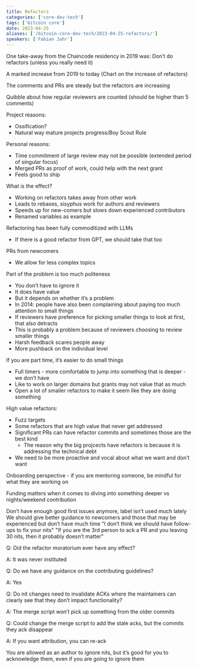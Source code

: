 ```yaml
---
title: Refactors
categories: ['core-dev-tech']
tags: ['bitcoin core']
date: 2023-04-25
aliases: ['/bitcoin-core-dev-tech/2023-04-25-refactors/']
speakers: ['Fabian Jahr']
---
```


One take-away from the Chaincode residency in 2019 was: Don’t do refactors (unless you really need it)

A marked increase from 2019 to today
(Chart on the increase of refactors)

The comments and PRs are steady but the refactors are increasing

Quibble about how regular reviewers are counted (should be higher than 5 comments)

Project reasons:

- Ossification?
- Natural way mature projects progress/Boy Scout Rule

Personal reasons:

- Time commitment of large review may not be possible (extended period of singular focus)
- Merged PRs as proof of work, could help with the next grant
- Feels good to ship

What is the effect?

- Working on refactors takes away from other work
- Leads to rebases, sisyphus work for authors and reviewers
- Speeds up for new-comers but slows down experienced contributors
- Renamed variables as example

Refactoring has been fully commoditized with LLMs

- If there is a good refactor from GPT, we should take that too

PRs from newcomers

- We allow for less complex topics

Part of the problem is too much politeness

- You don’t have to ignore it
- It does have value
- But it depends on whether it’s a problem
- In 2014: people have also been complaining about paying too much attention to small things
- If reviewers have preference for picking smaller things to look at first, that also detracts
- This is probably a problem because of reviewers choosing to review smaller things
- Harsh feedback scares people away
- More pushback on the individual level

If you are part time, it’s easier to do small things

- Full timers - more comfortable to jump into something that is deeper - we don’t have
- Like to work on larger domains but grants may not value that as much
- Open a lot of smaller refactors to make it seem like they are doing something

High value refactors:

- Fuzz targets
- Some refactors that are high value that never get addressed
- Significant PRs can have refactor commits and sometimes those are the best kind
  - The reason why the big projcects have refactors is because it is addressing the technical debt
- We need to be more proactive and vocal about what we want and don’t want

Onboarding perspective - if you are mentoring someone, be mindful for what they are working on

Funding matters when it comes to diving into something deeper vs nights/weekend contribution

Don’t have enough good first issues anymore, label isn’t used much lately
We should give better guidance to newcomers and those that may be experienced but don’t have much time
"I don’t think we should have follow-ups to fix your nits"
"If you are the 3rd person to ack a PR and you leaving 30 nits, then it probably doesn’t matter"

Q: Did the refactor moratorium ever have any effect?

A: It was never instituted

Q: Do we have any guidance on the contributing guidelines?

A: Yes

Q: Do nit changes need to invalidate ACKs where the maintainers can clearly see that they don’t impact functionality?

A: The merge script won’t pick up something from the older commits

Q: Could change the merge script to add the stale acks, but the commits they ack disappear

A: If you want attribution, you can re-ack

You are allowed as an author to ignore nits, but it’s good for you to acknowledge them, even if you are going to ignore them
